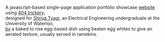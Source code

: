 A javascript-based single-page application portfolio showcase [website](https://shriya.uwce.ca) using [404 trickery](https://aashvik.com/posts/client-route-md),  
designed for [Shriya Tyagi](https://shriya.uwce.ca), an Electrical Engineering undergraduate at the University of Waterloo,  
[by](https://aashvik.com) a baked to rise egg-based dish using beaten egg whites to give an aerated texture, usually served in ramekins.
